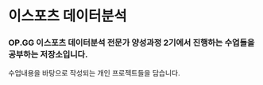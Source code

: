 # 이스포츠 데이터분석
### OP.GG 이스포츠 데이터분석 전문가 양성과정 2기에서 진행하는 수업들을 공부하는 저장소입니다.
수업내용을 바탕으로 작성되는 개인 프로젝트들을 담습니다.
